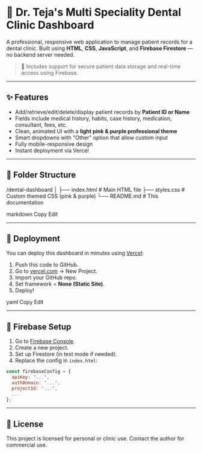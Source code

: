 # 🦷 Dr. Teja's Multi Speciality Dental Clinic Dashboard

A professional, responsive web application to manage patient records for a dental clinic. Built using **HTML**, **CSS**, **JavaScript**, and **Firebase Firestore** — no backend server needed.

> 🔐 Includes support for secure patient data storage and real-time access using Firebase.

---

## ✨ Features

- Add/retrieve/edit/delete/display patient records by **Patient ID or Name**
- Fields include medical history, habits, case history, medication, consultant, fees, etc.
- Clean, animated UI with a **light pink & purple professional theme**
- Smart dropdowns with "Other" option that allow custom input
- Fully mobile-responsive design
- Instant deployment via Vercel

---

## 📁 Folder Structure

/dental-dashboard
│
├── index.html # Main HTML file
├── styles.css # Custom themed CSS (pink & purple)
└── README.md # This documentation

markdown
Copy
Edit

---

## 🚀 Deployment

You can deploy this dashboard in minutes using [Vercel](https://vercel.com):

1. Push this code to GitHub.
2. Go to [vercel.com](https://vercel.com) → New Project.
3. Import your GitHub repo.
4. Set framework = **None (Static Site)**.
5. Deploy!

yaml
Copy
Edit

---

## 🔧 Firebase Setup

1. Go to [Firebase Console](https://console.firebase.google.com/).
2. Create a new project.
3. Set up Firestore (in test mode if needed).
4. Replace the config in `index.html`:

```js
const firebaseConfig = {
  apiKey: "...",
  authDomain: "...",
  projectId: "...",
  ...
};
```
---

## 📄 License

This project is licensed for personal or clinic use. Contact the author for commercial use.
